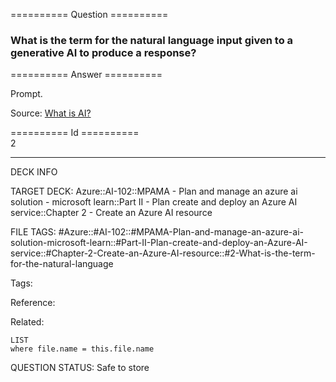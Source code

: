 ========== Question ==========  

### What is the term for the natural language input given to a generative AI to produce a response?  

========== Answer ==========  

Prompt.

Source: [What is AI?](https://learn.microsoft.com/en-us/training/modules/prepare-azure-ai-development/2-what-is-ai)

========== Id ==========  
2

---

DECK INFO

TARGET DECK: Azure::AI-102::MPAMA - Plan and manage an azure ai solution - microsoft learn::Part II - Plan create and deploy an Azure AI service::Chapter 2 - Create an Azure AI resource

FILE TAGS: #Azure::#AI-102::#MPAMA-Plan-and-manage-an-azure-ai-solution-microsoft-learn::#Part-II-Plan-create-and-deploy-an-Azure-AI-service::#Chapter-2-Create-an-Azure-AI-resource::#2-What-is-the-term-for-the-natural-language

Tags:

Reference:

Related:

```dataview
LIST
where file.name = this.file.name
```

QUESTION STATUS: Safe to store
